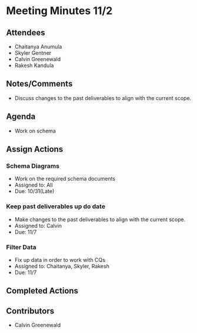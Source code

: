 # Meeting Minutes 11/2

## Attendees
* Chaitanya Anumula
* Skyler Gentner
* Calvin Greenewald
* Rakesh Kandula

## Notes/Comments
* Discuss changes to the past deliverables to align with the current scope. 

## Agenda
* Work on schema

## Assign Actions 
### Schema Diagrams 
* Work on the required schema documents
* Assigned to: All
* Due: 10/31(Late)

### Keep past deliverables up do date
* Make changes to the past deliverables to align with the current scope. 
* Assigned to: Calvin 
* Due: 11/7

### Filter Data
* Fix up data in order to work with CQs
* Assigned to: Chaitanya, Skyler, Rakesh
* Due: 11/7

  
## Completed Actions



## Contributors
* Calvin Greenewald
